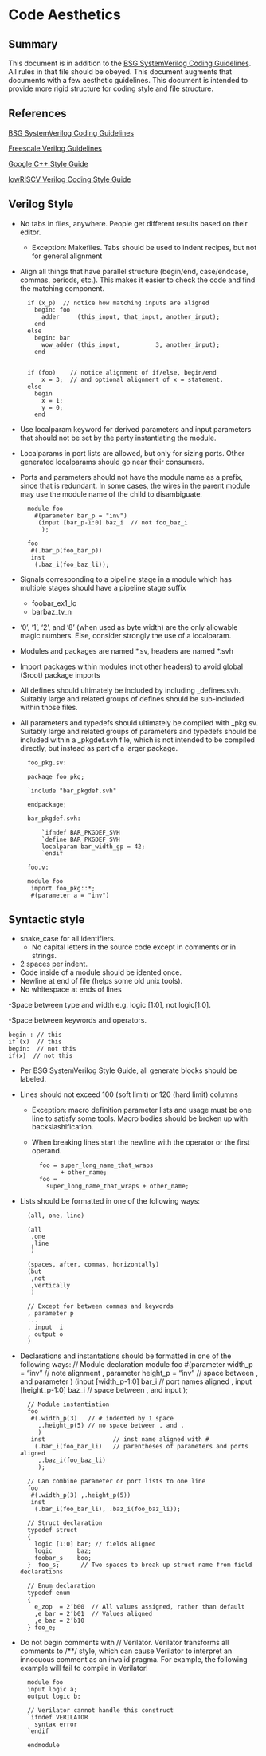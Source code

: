 # Code Aesthetics
## Summary
This document is in addition to the [BSG SystemVerilog Coding Guidelines](https://docs.google.com/document/d/1xA5XUzBtz_D6aSyIBQUwFk_kSUdckrfxa2uzGjMgmCU). All rules in that file should be obeyed. This document augments that documents with a few aesthetic guidelines.
This document is intended to provide more rigid structure for coding style and file structure.

## References
[BSG SystemVerilog Coding Guidelines](https://docs.google.com/document/d/1xA5XUzBtz_D6aSyIBQUwFk_kSUdckrfxa2uzGjMgmCU)

[Freescale Verilog Guidelines](https://people.ece.cornell.edu/land/courses/ece5760/Verilog/FreescaleVerilog.pdf)

[Google C++ Style Guide](https://google.github.io/styleguide/cppguide.html)

[lowRISCV Verilog Coding Style Guide](https://github.com/lowRISC/style-guides/blob/master/VerilogCodingStyle.md)

## Verilog Style
- No tabs in files, anywhere.  People get different results based on their editor.
    - Exception: Makefiles. Tabs should be used to indent recipes, but not for general alignment
- Align all things that have parallel structure (begin/end, case/endcase, commas, periods, etc.). This makes it easier to check the code and find the matching component.

        if (x_p)  // notice how matching inputs are aligned
          begin: foo
            adder     (this_input, that_input, another_input);
          end
        else
          begin: bar
            wow_adder (this_input,          3, another_input);
          end
    
    
        if (foo)    // notice alignment of if/else, begin/end
            x = 3;  // and optional alignment of x = statement.
        else
          begin
            x = 1;
            y = 0;
          end

- Use localparam keyword for derived parameters and input parameters that should not be set by the party instantiating the module.
- Localparams in port lists are allowed, but only for sizing ports. Other generated localparams should go near their consumers.
- Ports and parameters should not have the module name as a prefix, since that is redundant. In some cases, the wires in the parent module may use the module name of the child to disambiguate. 

        module foo 
          #(parameter bar_p = "inv")
           (input [bar_p-1:0] baz_i  // not foo_baz_i
            );
    
        foo
         #(.bar_p(foo_bar_p))
         inst
          (.baz_i(foo_baz_li));
- Signals corresponding to a pipeline stage in a module which has multiple stages should have a pipeline stage suffix
    - foobar_ex1_lo
    - barbaz_tv_n
- ‘0’, ‘1’, ‘2’, and ‘8’ (when used as byte width) are the only allowable magic numbers. Else, consider strongly the use of a localparam.
- Modules and packages are named *.sv, headers are named *.svh
- Import packages within modules (not other headers) to avoid global ($root) package imports
- All defines should ultimately be included by including <end>_defines.svh. Suitably large and related groups of defines should be sub-included within those files.
- All parameters and typedefs should ultimately be compiled with <end>_pkg.sv. Suitably large and related groups of parameters and typedefs should be included within a _pkgdef.svh file, which is not intended to be compiled directly, but instead as part of a larger package.

        foo_pkg.sv:
    
        package foo_pkg;

        `include "bar_pkgdef.svh"
    
        endpackage;

        bar_pkgdef.svh:

            `ifndef BAR_PKGDEF_SVH
            `define BAR_PKGDEF_SVH
            localparam bar_width_gp = 42;
            `endif
        
        foo.v:
    
        module foo
         import foo_pkg::*;
         #(parameter a = "inv")

## Syntactic style
- snake_case for all identifiers.
    - No capital letters in the source code except in comments or in strings.
- 2 spaces per indent.
- Code inside of a module should be idented once.
- Newline at end of file (helps some old unix tools).
- No whitespace at ends of lines

-Space between type and width e.g. logic [1:0], not logic[1:0].

-Space between keywords and operators.

    begin : // this
    if (x)  // this
    begin:  // not this
    if(x)  // not this

- Per BSG SystemVerilog Style Guide, all generate blocks should be labeled.
- Lines should not exceed 100 (soft limit) or 120 (hard limit) columns
    - Exception: macro definition parameter lists and usage must be one line to satisfy some tools. Macro bodies should be broken up with backslashification.
    - When breaking lines start the newline with the operator or the first operand.

            foo = super_long_name_that_wraps
                  + other_name;
            foo = 
              super_long_name_that_wraps + other_name;

- Lists should be formatted in one of the following ways: 

        (all, one, line)
    
        (all
         ,one
         ,line
         )

        (spaces, after, commas, horizontally)
        (but
         ,not
         ,vertically
         )

        // Except for between commas and keywords
        , parameter p
        ...
        , input  i
        , output o
        )

- Declarations and instantations should be formatted in one of the following ways:
        // Module declaration
        module foo 
         #(parameter width_p    = “inv” // note alignment
           , parameter height_p = “inv” // space between , and parameter
           )
          (input [width_p-1:0]    bar_i // port names aligned
           , input [height_p-1:0] baz_i // space between , and input
           );

        // Module instantiation
        foo 
         #(.width_p(3)   // # indented by 1 space
           ,.height_p(5) // no space between , and .
           )
         inst                   // inst name aligned with #    
          (.bar_i(foo_bar_li)   // parentheses of parameters and ports aligned
           ,.baz_i(foo_baz_li)
           );

        // Can combine parameter or port lists to one line
        foo 
         #(.width_p(3) ,.height_p(5))
         inst                     
          (.bar_i(foo_bar_li), .baz_i(foo_baz_li));

        // Struct declaration
        typedef struct
        {
          logic [1:0] bar; // fields aligned
          logic       baz;
          foobar_s    boo;
        }  foo_s;      // Two spaces to break up struct name from field declarations

        // Enum declaration
        typedef enum
        {
          e_zop  = 2’b00  // All values assigned, rather than default
          ,e_bar = 2’b01  // Values aligned
          ,e_baz = 2’b10
        } foo_e;           

- Do not begin comments with // Verilator.  Verilator transforms all comments to /**/ style, which can cause Verilator to interpret an innocuous comment as an invalid pragma. For example, the following example will fail to compile in Verilator!

        module foo
        input logic a;
        output logic b;

        // Verilator cannot handle this construct
        `ifndef VERILATOR
          syntax error
        `endif

        endmodule
